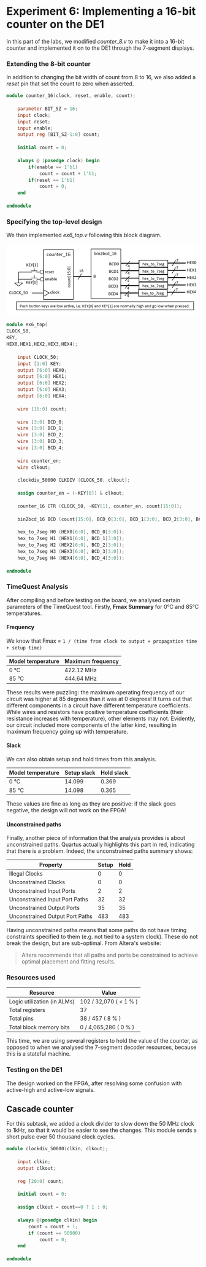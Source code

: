 # Experiment 6: Implementing a 16-bit counter on the DE1

In this part of the labs, we modified *counter_8.v* to make it into a 16-bit counter and implemented it on to the DE1 through the 7-segment displays.

### Extending the 8-bit counter

In addition to changing the bit width of count from 8 to 16, we also added a *reset* pin that set the count to zero when asserted.
```verilog
module counter_16(clock, reset, enable, count);

	parameter BIT_SZ = 16;
	input clock;
	input reset;
	input enable;
	output reg [BIT_SZ-1:0] count;

	initial count = 0;

	always @ (posedge clock) begin
		if(enable == 1'b1)
			count = count + 1'b1;
		if(reset == 1'b1)
			count = 0;
	end

endmodule
```

### Specifying the top-level design

We then implemented *ex6_top.v* following this block diagram.

![block diagram](../images/ex6_s2.png)

```verilog
module ex6_top(
CLOCK_50,
KEY,
HEX0,HEX1,HEX2,HEX3,HEX4);

	input CLOCK_50;
	input [1:0] KEY;
	output [6:0] HEX0;
	output [6:0] HEX1;
	output [6:0] HEX2;
	output [6:0] HEX3;
	output [6:0] HEX4;

	wire [15:0] count;
	
	wire [3:0] BCD_0;
	wire [3:0] BCD_1;
	wire [3:0] BCD_2;
	wire [3:0] BCD_3;
	wire [3:0] BCD_4;
	
	wire counter_en;
	wire clkout;
	
	clockdiv_50000 CLKDIV (CLOCK_50, clkout);
	
	assign counter_en = (~KEY[0]) & clkout;

	counter_16 CTR (CLOCK_50, ~KEY[1], counter_en, count[15:0]);
	
	bin2bcd_16 BCD (count[15:0], BCD_0[3:0], BCD_1[3:0], BCD_2[3:0], BCD_3[3:0], BCD_4[3:0]);
	
	hex_to_7seg H0 (HEX0[6:0], BCD_0[3:0]);
	hex_to_7seg H1 (HEX1[6:0], BCD_1[3:0]);
	hex_to_7seg H2 (HEX2[6:0], BCD_2[3:0]);
	hex_to_7seg H3 (HEX3[6:0], BCD_3[3:0]);
	hex_to_7seg H4 (HEX4[6:0], BCD_4[3:0]);

endmodule
```

### TimeQuest Analysis

After compiling and before testing on the board, we analysed certain parameters of the TimeQuest tool. Firstly, **Fmax Summary** for 0°C and 85°C temperatures.

#### Frequency

We know that Fmax = `1 / (time from clock to output + propagation time + setup time)`

Model temperature | Maximum frequency
------------------|------------------
0 °C              | 422.12 MHz
85 °C             | 444.64 MHz

These results were puzzling: the maximum operating frequency of our circuit was higher at 85 degrees than it was at 0 degrees! It turns out that different components in a circuit have different temperature coefficients. While wires and resistors have positive temperature coefficients (their resistance increases with temperature), other elements may not. Evidently, our circuit included more components of the latter kind, resulting in maximum frequency going up with temperature.

#### Slack

We can also obtain setup and hold times from this analysis.

Model temperature | Setup slack | Hold slack
------------------|-------------|-----------
0 °C              | 14.099      | 0.369
85 °C             | 14.098      | 0.365

These values are fine as long as they are positive: if the slack goes negative, the design will not work on the FPGA!

#### Unconstrained paths

Finally, another piece of information that the analysis provides is about unconstrained paths. Quartus actually highlights this part in red, indicating that there is a problem. Indeed, the unconstrained paths summary shows:

Property                          |Setup| Hold
----------------------------------|-----|-----
Illegal Clocks                    | 0   | 0
Unconstrained Clocks              | 0   | 0
Unconstrained Input Ports         | 2   | 2
Unconstrained Input Port Paths    | 32  | 32
Unconstrained Output Ports        | 35  | 35
Unconstrained Output Port Paths   | 483 | 483

Having unconstrained paths means that some paths do not have timing constraints specified to them (e.g. not tied to a system clock). These do not break the design, but are sub-optimal. From Altera's website:
> Altera recommends that all paths and ports be constrained to achieve optimal placement and fitting results.

### Resources used

Resource			| Value
------------------------------- | ------------
Logic utilization (in ALMs)	| 102 / 32,070 ( < 1 % )
Total registers			| 37
Total pins			| 38 / 457 ( 8 % )
Total block memory bits		| 0 / 4,065,280 ( 0 % )

This time, we are using several registers to hold the value of the counter, as opposed to when we analysed the 7-segment decoder resources, because this is a stateful machine.

### Testing on the DE1

The design worked on the FPGA, after resolving some confusion with active-high and active-low signals.

## Cascade counter

For this subtask, we added a clock divider to slow down the 50 MHz clock to 1kHz, so that it would be easier to see the changes. This module sends a short pulse ever 50 thousand clock cycles.

```verilog
module clockdiv_50000(clkin, clkout);

	input clkin;
	output clkout;
	
	reg [20:0] count;
	
	initial count = 0;
	
	assign clkout = count==0 ? 1 : 0;
	
	always @(posedge clkin) begin
		count = count + 1;
		if (count == 50000)
			count = 0;
	end

endmodule
```
